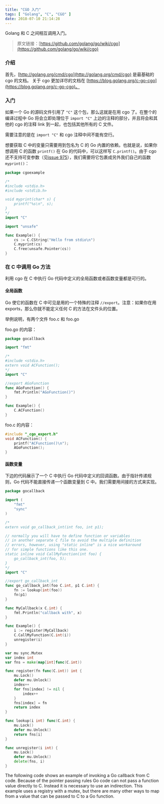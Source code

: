 ```yaml
---
title: "CGO 入门"
tags: [ "Golang", "C", "CGO" ]
date: 2018-07-10 21:14:28
---
```


Golang 和 C 之间相互调用入门。
<!--more-->

> 原文链接：[https://github.com/golang/go/wiki/cgo](https://github.com/golang/go/wiki/cgo)

### 介绍

首先，[http://golang.org/cmd/cgo](http://golang.org/cmd/cgo) 是最基础的 cgo 的文档。
关于 cgo 更加详尽的文档在 [https://blog.golang.org/c-go-cgo](https://blog.golang.org/c-go-cgo)。

### 入门

如果一个 Go 的源码文件引用了 `"C"` 这个包，那么这就是在用 cgo 了。在整个的编译过程中 Go 将会立即处理位于 `import "C"` 上边的注释的部分，并且将会和其他的 cgo 的注释 link 到一起，也包括其他所有的 C 文件。

需要注意的是在 `import "C"` 和 cgo 注释中间不能有空行。

想要获取 C 中的变量只需要用到包名为 C 的 Go 内置的依赖。也就是说，如果你想调用 C 的函数 `printf()` 在 Go 的代码中，可以这样写 `C.printf()`。由于 cgo 还不支持可变参数（见[issue 975](https://github.com/golang/go/issues/975)），我们需要将它包裹成另外我们自己的函数 `myprint()`：

``` go
package cgoexample

/*
#include <stdio.h>
#include <stdlib.h>

void myprint(char* s) {
    printf("%s\n", s);
}
*/
import "C"

import "unsafe"

func Example() {
    cs := C.CString("Hello from stdio\n")
    C.myprint(cs)
    C.free(unsafe.Pointer(cs))
}
```

### 在 C 中调用 Go 方法

利用 cgo 在 C 中执行 Go 代码中定义的全局函数或者函数变量都是可行的。

#### 全局函数

Go 使它的函数在 C 中可见是用的一个特殊的注释 `//export`。注意：如果你在用 exports，那么你就不能定义任何 C 的方法在文件头的位置。

举例说明，有两个文件 foo.c 和 foo.go

foo.go 的内容：

``` go
package gocallback

import "fmt"

/*
#include <stdio.h>
extern void ACFunction();
*/
import "C"

//export AGoFunction
func AGoFunction() {
    fmt.Println("AGoFunction()")
}

func Example() {
    C.ACFunction()
}
```

foo.c 的内容：

``` c
#include "_cgo_export.h"
void ACFunction() {
    printf("ACFunction()\n");
    AGoFunction();
} 
```

#### 函数变量

下边的代码展示了一个 C 中执行 Go 代码中定义的回调函数。由于指针传递规则，Go 代码不能直接传递一个函数变量到 C 中。我们需要用间接的方式来实现。

``` go
package gocallback

import (
    "fmt"
    "sync"
)

/*
extern void go_callback_int(int foo, int p1);

// normally you will have to define function or variables
// in another separate C file to avoid the multiple definition
// errors, however, using "static inline" is a nice workaround
// for simple functions like this one.
static inline void CallMyFunction(int foo) {
    go_callback_int(foo, 5);
}
*/
import "C"

//export go_callback_int
func go_callback_int(foo C.int, p1 C.int) {
    fn := lookup(int(foo))
    fn(p1)
}

func MyCallback(x C.int) {
    fmt.Println("callback with", x)
}

func Example() {
    i := register(MyCallback)
    C.CallMyFunction(C.int(i))
    unregister(i)
}

var mu sync.Mutex
var index int
var fns = make(map[int]func(C.int))

func register(fn func(C.int)) int {
    mu.Lock()
    defer mu.Unlock()
    index++
    for fns[index] != nil {
        index++
    }
    fns[index] = fn
    return index
}

func lookup(i int) func(C.int) {
    mu.Lock()
    defer mu.Unlock()
    return fns[i]
}

func unregister(i int) {
    mu.Lock()
    defer mu.Unlock()
    delete(fns, i)
}
```

The following code shows an example of invoking a Go callback from C code. Because of the pointer passing rules Go code can not pass a function value directly to C. Instead it is necessary to use an indirection. This example uses a registry with a mutex, but there are many other ways to map from a value that can be passed to C to a Go function.
























